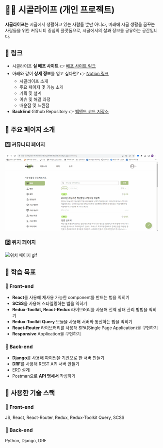 # 👨‍🌾 시골라이프 (개인 프로젝트)

**시골라이프**는 시골에서 생활하고 있는 사람들 뿐만 아니라, 미래에 시골 생활을 꿈꾸는 사람들을 위한 커뮤니티 중심의 플랫폼으로, 시골에서의 삶과 정보를 공유하는 공간입니다.

## 🔗 링크

- 시골라이프 **실 배포 사이트** 👉 [배포 사이트 링크](https://web-countryside-life-frontend-6w1j2alm605v92.sel5.cloudtype.app/community)
- 아래와 같이 **상세 정보**를 얻고 싶다면? 👉 [Notion 링크](https://lean-henley-aba.notion.site/81454fba78c6432ab45f8b0549f18316?pvs=4)
  - 시골라이프 소개
  - 주요 페이지 및 기능 소개
  - 기획 및 설계
  - 이슈 및 해결 과정
  - 배운점 및 느낀점
- **BackEnd** Github Repository 👉 [백엔드 코드 저장소](https://github.com/hyejinny97/Countryside-Life-Backend)

## 🧩 주요 페이지 소개

### 1️⃣ 커뮤니티 페이지

![커뮤니티 페이지 gif](gif/countryside-life_community.gif)

### 2️⃣ 위치 페이지

![위치 페이지 gif](gif/countryside-life_location.gif)

## 🎯 학습 목표

### 🔹 Front-end

- **React**를 사용해 재사용 가능한 component를 만드는 법을 익히기
- **SCSS**을 사용해 스타일링하는 법을 익히기
- **Redux-Toolkit, React-Redux** 라이브러리를 사용해 전역 상태 관리 방법을 익히기
- **Redux-Toolkit Query** 모듈을 사용해 서버와 통신하는 법을 익히기
- **React-Router** 라이브러리를 사용해 SPA(Single Page Application)을 구현하기
- **Responsive** Application을 구현하기

### 🔹 Back-end

- **Django**를 사용해 파이썬을 기반으로 한 서버 만들기
- **DRF**를 사용해 REST API 서버 만들기
- ERD 설계
- Postman으로 **API 명세서** 작성하기

## 🔧 사용한 기술 스택

### 🔹 Front-end

JS, React, React-Router, Redux, Redux-Toolkit Query, SCSS

### 🔹 Back-end

Python, Django, DRF
